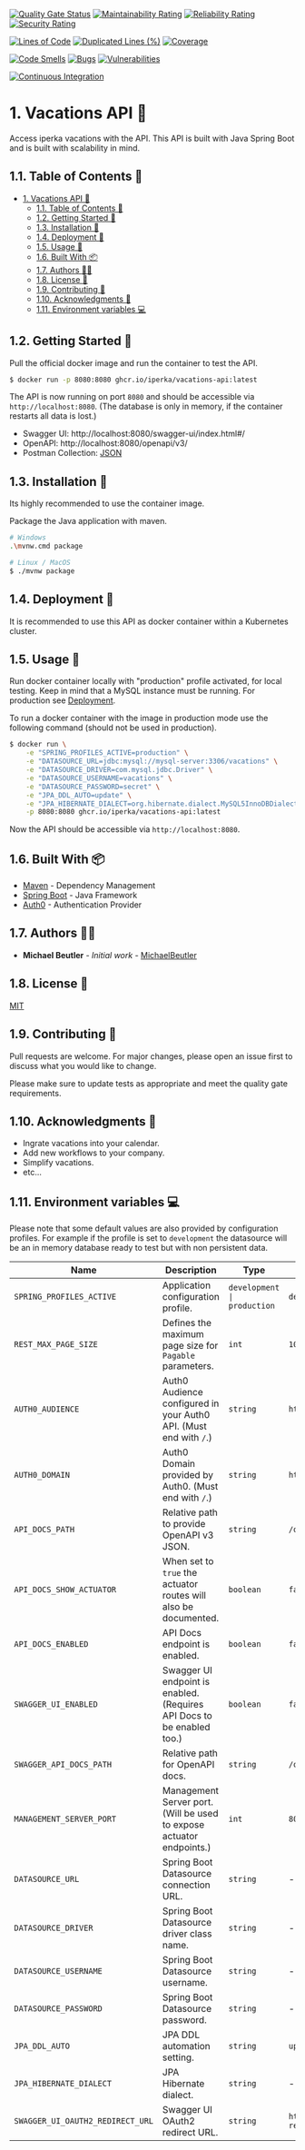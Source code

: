 [![Quality Gate Status](https://sonarcloud.io/api/project_badges/measure?project=iperka_vacations-api&metric=alert_status)](https://sonarcloud.io/dashboard?id=iperka_vacations-api) [![Maintainability Rating](https://sonarcloud.io/api/project_badges/measure?project=iperka_vacations-api&metric=sqale_rating)](https://sonarcloud.io/dashboard?id=iperka_vacations-api) [![Reliability Rating](https://sonarcloud.io/api/project_badges/measure?project=iperka_vacations-api&metric=reliability_rating)](https://sonarcloud.io/dashboard?id=iperka_vacations-api) [![Security Rating](https://sonarcloud.io/api/project_badges/measure?project=iperka_vacations-api&metric=security_rating)](https://sonarcloud.io/dashboard?id=iperka_vacations-api)

[![Lines of Code](https://sonarcloud.io/api/project_badges/measure?project=iperka_vacations-api&metric=ncloc)](https://sonarcloud.io/dashboard?id=iperka_vacations-api) [![Duplicated Lines (%)](https://sonarcloud.io/api/project_badges/measure?project=iperka_vacations-api&metric=duplicated_lines_density)](https://sonarcloud.io/dashboard?id=iperka_vacations-api) [![Coverage](https://sonarcloud.io/api/project_badges/measure?project=iperka_vacations-api&metric=coverage)](https://sonarcloud.io/dashboard?id=iperka_vacations-api)

[![Code Smells](https://sonarcloud.io/api/project_badges/measure?project=iperka_vacations-api&metric=code_smells)](https://sonarcloud.io/dashboard?id=iperka_vacations-api) [![Bugs](https://sonarcloud.io/api/project_badges/measure?project=iperka_vacations-api&metric=bugs)](https://sonarcloud.io/dashboard?id=iperka_vacations-api) [![Vulnerabilities](https://sonarcloud.io/api/project_badges/measure?project=iperka_vacations-api&metric=vulnerabilities)](https://sonarcloud.io/dashboard?id=iperka_vacations-api)

[![Continuous Integration](https://github.com/iperka/vacations-api/actions/workflows/main.yml/badge.svg)](https://github.com/iperka/vacations-api/actions/workflows/main.yml)

# 1. Vacations API 📅

Access iperka vacations with the API. This API is built with Java Spring Boot and is built with scalability in mind.

## 1.1. Table of Contents 🧾

- [1. Vacations API 📅](#1-vacations-api-)
  - [1.1. Table of Contents 🧾](#11-table-of-contents-)
  - [1.2. Getting Started 🚀](#12-getting-started-)
  - [1.3. Installation 💽](#13-installation-)
  - [1.4. Deployment 🐳](#14-deployment-)
  - [1.5. Usage 🎉](#15-usage-)
  - [1.6. Built With 📦](#16-built-with-)
  - [1.7. Authors 👨‍💻](#17-authors-)
  - [1.8. License 📃](#18-license-)
  - [1.9. Contributing 🤝](#19-contributing-)
  - [1.10. Acknowledgments 🐛](#110-acknowledgments-)
  - [1.11. Environment variables 💻](#111-environment-variables-)

## 1.2. Getting Started 🚀

Pull the official docker image and run the container to test the API.

```bash
$ docker run -p 8080:8080 ghcr.io/iperka/vacations-api:latest
```

The API is now running on port `8080` and should be accessible via `http://localhost:8080`. (The database is only in memory, if the container restarts all data is lost.)

- Swagger UI: http://localhost:8080/swagger-ui/index.html#/
- OpenAPI: http://localhost:8080/openapi/v3/
- Postman Collection: [JSON](./postman_collection.json)

## 1.3. Installation 💽

Its highly recommended to use the container image.

Package the Java application with maven.

```bash
# Windows
.\mvnw.cmd package

# Linux / MacOS
$ ./mvnw package
```

## 1.4. Deployment 🐳

It is recommended to use this API as docker container within a Kubernetes cluster.

## 1.5. Usage 🎉

Run docker container locally with "production" profile activated, for local testing. Keep in mind that a MySQL instance must be running. For production see [Deployment](#deployment--1).

To run a docker container with the image in production mode use the following command (should not be used in production).

```bash
$ docker run \
    -e "SPRING_PROFILES_ACTIVE=production" \
    -e "DATASOURCE_URL=jdbc:mysql://mysql-server:3306/vacations" \
    -e "DATASOURCE_DRIVER=com.mysql.jdbc.Driver" \
    -e "DATASOURCE_USERNAME=vacations" \
    -e "DATASOURCE_PASSWORD=secret" \
    -e "JPA_DDL_AUTO=update" \
    -e "JPA_HIBERNATE_DIALECT=org.hibernate.dialect.MySQL5InnoDBDialect" \
    -p 8080:8080 ghcr.io/iperka/vacations-api:latest
```

Now the API should be accessible via `http://localhost:8080`.

## 1.6. Built With 📦

- [Maven](https://maven.apache.org/) - Dependency Management
- [Spring Boot](https://spring.io/) - Java Framework
- [Auth0](https://auth0.com/) - Authentication Provider

## 1.7. Authors 👨‍💻

- **Michael Beutler** - _Initial work_ - [MichaelBeutler](https://github.com/MichaelBeutler)

## 1.8. License 📃

[MIT](https://choosealicense.com/licenses/mit/)

## 1.9. Contributing 🤝

Pull requests are welcome. For major changes, please open an issue first to discuss what you would like to change.

Please make sure to update tests as appropriate and meet the quality gate requirements.

## 1.10. Acknowledgments 🐛

- Ingrate vacations into your calendar.
- Add new workflows to your company.
- Simplify vacations.
- etc...

## 1.11. Environment variables 💻

Please note that some default values are also provided by configuration profiles. For example if the profile is set to `development` the datasource will be an in memory database ready to test but with non persistent data.

| Name                             | Description                                                            | Type                        | Default                                      |
| -------------------------------- | ---------------------------------------------------------------------- | --------------------------- | -------------------------------------------- |
| `SPRING_PROFILES_ACTIVE`         | Application configuration profile.                                     | `development \| production` | `development`                                |
| `REST_MAX_PAGE_SIZE`             | Defines the maximum page size for `Pagable` parameters.                | `int`                       | `100`                                        |
| `AUTH0_AUDIENCE`                 | Auth0 Audience configured in your Auth0 API. (Must end with `/`.)      | `string`                    | `https://api.vacations.iperka.com/`          |
| `AUTH0_DOMAIN`                   | Auth0 Domain provided by Auth0. (Must end with `/`.)                   | `string`                    | `https://iperka.eu.auth0.com/`               |
| `API_DOCS_PATH`                  | Relative path to provide OpenAPI v3 JSON.                              | `string`                    | `/openapi/v3`                                |
| `API_DOCS_SHOW_ACTUATOR`         | When set to `true` the actuator routes will also be documented.        | `boolean`                   | `false`                                      |
| `API_DOCS_ENABLED`               | API Docs endpoint is enabled.                                          | `boolean`                   | `false`                                      |
| `SWAGGER_UI_ENABLED`             | Swagger UI endpoint is enabled. (Requires API Docs to be enabled too.) | `boolean`                   | `false`                                      |
| `SWAGGER_API_DOCS_PATH`          | Relative path for OpenAPI docs.                                        | `string`                    | `/openapi/v3`                                |
| `MANAGEMENT_SERVER_PORT`         | Management Server port. (Will be used to expose actuator endpoints.)   | `int`                       | `8081`                                       |
| `DATASOURCE_URL`                 | Spring Boot Datasource connection URL.                                 | `string`                    | -                                            |
| `DATASOURCE_DRIVER`              | Spring Boot Datasource driver class name.                              | `string`                    | -                                            |
| `DATASOURCE_USERNAME`            | Spring Boot Datasource username.                                       | `string`                    | -                                            |
| `DATASOURCE_PASSWORD`            | Spring Boot Datasource password.                                       | `string`                    | -                                            |
| `JPA_DDL_AUTO`                   | JPA DDL automation setting.                                            | `string`                    | `update`                                     |
| `JPA_HIBERNATE_DIALECT`          | JPA Hibernate dialect.                                                 | `string`                    | -                                            |
| `SWAGGER_UI_OAUTH2_REDIRECT_URL` | Swagger UI OAuth2 redirect URL.                                        | `string`                    | `http://localhost:8080/oauth2-redirect.html` |

